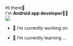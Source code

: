 Hi there👋</br> I'm <b>Android app developer</b>👨‍💻<br>
<a href="https://www.tistory.com/" target="_blank"><img src="https://img.shields.io/badge/-Tistory-000000?style=flat-square&logo=Tistory&logoColor=ffffff"/></a>

- 🔭 I’m currently working on
  
  
- 🌱 I’m currently learning ...


<!-- <h2 align="left"> 🌏 Contect </h2> 


![Anurag's GitHub stats](https://github-readme-stats.vercel.app/api?username=DeokWooAhn&&show_icons=true&theme=radical)


<!--
**DeokWooAhn/DeokWooAhn** is a ✨ _special_ ✨ repository because its `README.md` (this file) appears on your GitHub profile.

Here are some ideas to get you started:


- 👯 I’m looking to collaborate on ...
- 🤔 I’m looking for help with ...
- 💬 Ask me about ...
- 📫 How to reach me: ...
- 😄 Pronouns: ...
- ⚡ Fun fact: ...
-->
